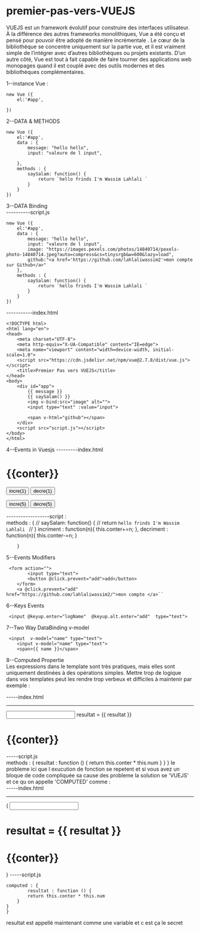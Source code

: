 # premier-pas-vers-VUEJS
VUEJS est un framework évolutif pour construire des interfaces utilisateur. À la différence des autres frameworks monolithiques, Vue a été conçu et pensé pour pouvoir être adopté de manière incrémentale . Le cœur de la bibliothèque se concentre uniquement sur la partie vue, et il est vraiment simple de l’intégrer avec d’autres bibliothèques ou projets existants. D’un autre côté, Vue est tout à fait capable de faire tourner des applications web monopages quand il est couplé avec des outils modernes et des bibliothèques complémentaires.


1--instance Vue :

    new Vue ({
        el:'#app',

    })

2--DATA & METHODS 

    new Vue ({
        el:'#app',
        data : {
            message: "hello hello",
            input: "valeure de l input",

        },
        methods : {
            saySalam: function() {
                return `hello frinds I'm Wassim Lahlali `
            }
        }
    })

3--DATA Binding </br>
----------script.js

    new Vue ({
        el:'#app',
        data : {
            message: "hello hello",
            input: "valeure de l input",
            image: "https://images.pexels.com/photos/14840714/pexels-photo-14840714.jpeg?auto=compress&cs=tinysrgb&w=600&lazy=load",
            github:"<a href='https://github.com/lahlaliwassim2'>mon compte sur Github</a>"
        },
        methods : {
            saySalam: function() {
                return `hello frinds I'm Wassim Lahlali `
            }
        }
    })

-----------index.html

    <!DOCTYPE html>
    <html lang="en">
    <head>
        <meta charset="UTF-8">
        <meta http-equiv="X-UA-Compatible" content="IE=edge">
        <meta name="viewport" content="width=device-width, initial-scale=1.0">
        <script src="https://cdn.jsdelivr.net/npm/vue@2.7.8/dist/vue.js"></script>
        <title>Premier Pas vers VUEJS</title>
    </head>
    <body>
        <div id="app">
            {{ message }}    
            {{ saySalam() }}
            <img v-bind:src="image" alt="">
            <input type="text" :value="input">

            <span v-html="github"></span>
        </div>
        <script src="script.js"></script>
    </body>
    </html>

4--Events in Vuesjs
---------index.html
  <form>
   <h1>{{conter}}</h1>
   <button @click="incriment(1)">incre(1)</button>
   <button @click="decriment(1)">decre(1)</button>
     
   <button v-on:click="incriment(5)">incre(5)</button>
   <button v-on:click="decriment(5)">decre(5)</button>
  </form>


------------------script : </br>
     methods : {
            // saySalam: function() {
            //     return `hello frinds I'm Wassim Lahlali `
            // }
            incriment : function(n){
                this.conter+=n;
            },
            decriment : function(n){
              this.conter-=n;
            }

        }

5--Events Modifiers


     <form action="">
            <input type="text">
            <button @click.prevent="add">add</button>
        </form>
        <a @click.prevent="add" href="https://github.com/lahlaliwassim2/">mon compte </a>``

6--Keys Events

     <input @keyup.enter="logName"  @keyup.alt.enter="add"  type="text">

7--Two Way DataBinding v-model

     <input  v-model="name" type="text">
        <input v-model="name" type="text">
        <span>{{ name }}</span>

8--Computed Propertie </br>
Les expressions dans le template sont très pratiques, mais elles sont uniquement destinées à des opérations simples. Mettre trop de logique dans vos templates peut les rendre trop verbeux et difficiles à maintenir par exemple : 

-----index.html
<hr>
     <div>
        <input v-model="num" type="text">
        <h>resultat =  {{ resultat }}</h>
        <h1>{{conter}}</h1>
        </div>
-----script.js
</br>
    methods : {
            resultat : function () {
            return this.conter * this.num
        }
    }
    }
le probleme ici que l exucution de fonction se repetent et si vous avez un bloque de code compliquée sa cause des probleme la solution se 'VUEJS' et ce qu on appelle 'COMPUTED' comme : 
</br>
-----index.html
<hr>
    (
     <input v-model="num" type="text">
        <h1>resultat =  {{ resultat }}</h1>
        <h1>{{conter}}</h1>
     )
-----script.js </br>

    computed : {
            resultat : function () {
            return this.conter * this.num
        }
    }
    }
resultat est appellé maintenant comme une variable et c est ça le secret
